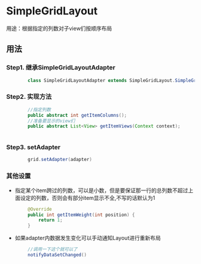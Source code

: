 # SimpleGridLayout
用途：根据指定的列数对子view们按顺序布局

## 用法

### Step1. 继承SimpleGridLayoutAdapter
```java
        class SimpleGridLayoutAdapter extends SimpleGridLayout.SimpleGridLayoutAdapter
```
### Step2. 实现方法
```java
        //指定列数
        public abstract int getItemColumns();
        //准备要显示的view们
        public abstract List<View> getItemViews(Context context);
       
```
### Step3. setAdapter
```java
        grid.setAdapter(adapter)
```
### 其他设置
* 指定某个item跨过的列数，可以是小数，但是要保证那一行的总列数不超过上面设定的列数，否则会有部分item显示不全,不写的话默认为1
```java
        @Override
        public int getItemWeight(int position) {
            return 1;
        }
```
* 如果adapter内数据发生变化可以手动通知Layout进行重新布局
```java
        //调用一下这个就可以了
        notifyDataSetChanged()
```


